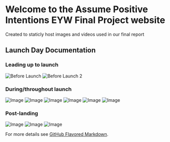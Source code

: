 # Welcome to the Assume Positive Intentions EYW Final Project website

Created to staticly host images and videos used in our final report

## Launch Day Documentation

### Leading up to launch
![Before Launch](https://assumepositiveintentions.github.io/Final/assets/Before1.JPG)
![Before Launch 2](https://assumepositiveintentions.github.io/Final/assets/Before2.JPG)
### During/throughout launch
![Image](https://assumepositiveintentions.github.io/Final/assets/During1.JPG)
![Image](https://assumepositiveintentions.github.io/Final/assets/During2.JPG)
![Image](https://assumepositiveintentions.github.io/Final/assets/During3.JPG)
![Image](https://assumepositiveintentions.github.io/Final/assets/During4.JPG)
![Image](https://assumepositiveintentions.github.io/Final/assets/During5.JPG)
![Image](https://assumepositiveintentions.github.io/Final/assets/During6.JPG)
### Post-landing
![Image](https://assumepositiveintentions.github.io/Final/assets/Landed1.JPG)
![Image](https://assumepositiveintentions.github.io/Final/assets/Landed2.JPG)
![Image](https://assumepositiveintentions.github.io/Final/assets/Landed3.JPG)

For more details see [GitHub Flavored Markdown](https://guides.github.com/features/mastering-markdown/).
